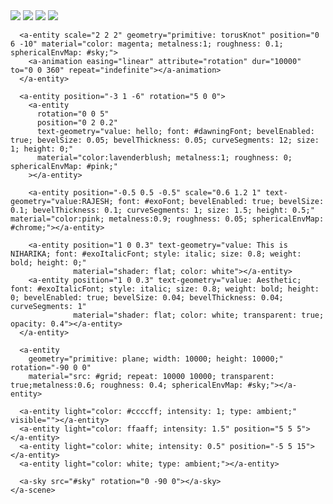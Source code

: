 <!DOCTYPE html>
<html>
  <head>
    <title>Vaporwave - A-Frame</title>
    <meta name="description" content="Vaporwave aesthetic text By Ada Rose Edwards (@lady_ada_king).">
    <script src="https://aframe.io/releases/0.5.0/aframe.min.js"></script>
    <script src="https://unpkg.com/aframe-text-geometry-component@0.5.1/dist/aframe-text-geometry-component.min.js"></script>
  </head>
  <body>
    <a-scene>
      <a-assets>
        <img id="pink" src="https://img.gs/bbdkhfbzkk/stretch/http://i.imgur.com/1hyyIUi.jpg" crossorigin="anonymous" />
        <img src="https://img.gs/bbdkhfbzkk/stretch/https://i.imgur.com/25P1geh.png" id="grid" crossorigin="anonymous">
        <img src="https://img.gs/bbdkhfbzkk/2048x1024,stretch/http://i.imgur.com/WMNH2OF.jpg" id="chrome" crossorigin="anonymous">
        <img id="sky" src="https://img.gs/bbdkhfbzkk/2048x2048,stretch/http://i.imgur.com/WqlqEkq.jpg" crossorigin="anonymous" />
        <a-asset-item id="dawningFont" src="https://cdn.glitch.com/c719c986-c0c5-48b8-967c-3cd8b8aa17f3%2FdawningOfANewDayRegular.typeface.json?1490305922844"></a-asset-item>
        <a-asset-item id="exoFont" src="https://cdn.glitch.com/c719c986-c0c5-48b8-967c-3cd8b8aa17f3%2Fexo2Black.typeface.json?1490305922150"></a-asset-item>
        <a-asset-item id="exoItalicFont" src="https://cdn.glitch.com/c719c986-c0c5-48b8-967c-3cd8b8aa17f3%2Fexo2BlackItalic.typeface.json?1490305922725"></a-asset-item>
      </a-assets>

      <a-entity scale="2 2 2" geometry="primitive: torusKnot" position="0 6 -10" material="color: magenta; metalness:1; roughness: 0.1; sphericalEnvMap: #sky;">
        <a-animation easing="linear" attribute="rotation" dur="10000" to="0 0 360" repeat="indefinite"></a-animation>
      </a-entity>

      <a-entity position="-3 1 -6" rotation="5 0 0">
        <a-entity
          rotation="0 0 5"
          position="0 2 0.2"
          text-geometry="value: hello; font: #dawningFont; bevelEnabled: true; bevelSize: 0.05; bevelThickness: 0.05; curveSegments: 12; size: 1; height: 0;"
          material="color:lavenderblush; metalness:1; roughness: 0; sphericalEnvMap: #pink;"
        ></a-entity>

        <a-entity position="-0.5 0.5 -0.5" scale="0.6 1.2 1" text-geometry="value:RAJESH; font: #exoFont; bevelEnabled: true; bevelSize: 0.1; bevelThickness: 0.1; curveSegments: 1; size: 1.5; height: 0.5;" material="color:pink; metalness:0.9; roughness: 0.05; sphericalEnvMap: #chrome;"></a-entity>

        <a-entity position="1 0 0.3" text-geometry="value: This is NIHARIKA; font: #exoItalicFont; style: italic; size: 0.8; weight: bold; height: 0;"
                  material="shader: flat; color: white"></a-entity>
        <a-entity position="1 0 0.3" text-geometry="value: Aesthetic; font: #exoItalicFont; style: italic; size: 0.8; weight: bold; height: 0; bevelEnabled: true; bevelSize: 0.04; bevelThickness: 0.04; curveSegments: 1"
                  material="shader: flat; color: white; transparent: true; opacity: 0.4"></a-entity>
      </a-entity>

      <a-entity
        geometry="primitive: plane; width: 10000; height: 10000;" rotation="-90 0 0"
        material="src: #grid; repeat: 10000 10000; transparent: true;metalness:0.6; roughness: 0.4; sphericalEnvMap: #sky;"></a-entity>

      <a-entity light="color: #ccccff; intensity: 1; type: ambient;" visible=""></a-entity>
      <a-entity light="color: ffaaff; intensity: 1.5" position="5 5 5"></a-entity>
      <a-entity light="color: white; intensity: 0.5" position="-5 5 15"></a-entity>
      <a-entity light="color: white; type: ambient;"></a-entity>

      <a-sky src="#sky" rotation="0 -90 0"></a-sky>
    </a-scene>
  </body>
</html>
